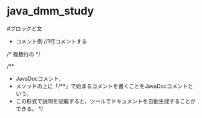 # java_dmm_study

#ブロックと文
- コメント例
//1行コメントする

/*
複数行の
*/

/**
 * JavaDocコメント.
 * メソッドの上に「/**」で始まるコメントを書くことをJavaDocコメントという。
 * この形式で説明を記載すると、ツールでドキュメントを自動生成することができる。
*/



